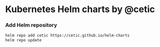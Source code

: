 # Kubernetes Helm charts by @cetic

### Add Helm repository

```bash
helm repo add cetic https://cetic.github.io/helm-charts
helm repo update
```
